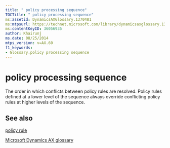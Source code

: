 ```yaml
---
title: " policy processing sequence"
TOCTitle: " policy processing sequence"
ms:assetid: DynamicsAXGlossary.1370481
ms:mtpsurl: https://technet.microsoft.com/library/dynamicsaxglossary.1370481(v=AX.60)
ms:contentKeyID: 36056935
author: Khairunj
ms.date: 08/25/2014
mtps_version: v=AX.60
f1_keywords:
- Glossary.policy processing sequence
---
```


# policy processing sequence

The order in which conflicts between policy rules are resolved. Policy rules defined at a lower level of the sequence always override conflicting policy rules at higher levels of the sequence.

## See also

[policy rule](policy-rule.md)

[Microsoft Dynamics AX glossary](glossary/microsoft-dynamics-ax-glossary.md)

  


